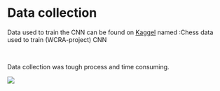 # Data collection 


<p>

  Data used to train the CNN can be found on [Kaggel](https://www.kaggle.com/datasets/mohamedmoataz99/wcra-ai?rvi=1) named :Chess data used to train (WCRA-project) CNN
  
</p>

 <br>

 <p>Data collection was tough process and time consuming.</p>

 ![](https://www.googleapis.com/download/storage/v1/b/kaggle-user-content/o/inbox%2F7966647%2Fb31d5195aea01ca0db26688f2ab40c98%2F20240110_034249.gif?generation=1704851736745352&alt=media)

